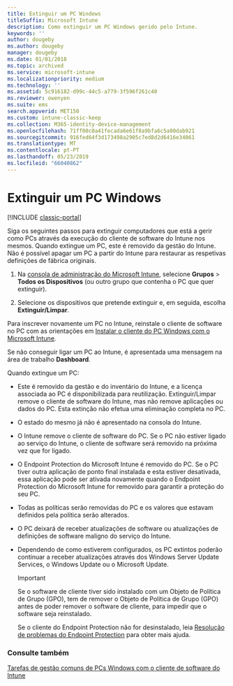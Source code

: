 ```yaml
---
title: Extinguir um PC Windows
titleSuffix: Microsoft Intune
description: Como extinguir um PC Windows gerido pelo Intune.
keywords: ''
author: dougeby
ms.author: dougeby
manager: dougeby
ms.date: 01/01/2018
ms.topic: archived
ms.service: microsoft-intune
ms.localizationpriority: medium
ms.technology: ''
ms.assetid: 5c916182-d99c-44c5-a779-3f596f261c40
ms.reviewer: owenyen
ms.suite: ems
search.appverid: MET150
ms.custom: intune-classic-keep
ms.collection: M365-identity-device-management
ms.openlocfilehash: 71ff00c0a41fecada6e61f8a9bfa6c5a00dab921
ms.sourcegitcommit: 916fed64f3d173498a2905c7ed8d2d6416e34061
ms.translationtype: MT
ms.contentlocale: pt-PT
ms.lasthandoff: 05/23/2019
ms.locfileid: "66040862"
---
```

# <a name="retire-a-windows-pc"></a>Extinguir um PC Windows

[!INCLUDE [classic-portal](includes/classic-portal.md)]

Siga os seguintes passos para extinguir computadores que está a gerir como PCs através da execução do cliente de software do Intune nos mesmos. Quando extingue um PC, este é removido da gestão do Intune. Não é possível apagar um PC a partir do Intune para restaurar as respetivas definições de fábrica originais.

1.  Na [consola de administração do Microsoft Intune](https://manage.microsoft.com/), selecione **Grupos** &gt; **Todos os Dispositivos** (ou outro grupo que contenha o PC que quer extinguir).

2.  Selecione os dispositivos que pretende extinguir e, em seguida, escolha **Extinguir/Limpar**.

Para inscrever novamente um PC no Intune, reinstale o cliente de software no PC com as orientações em [Instalar o cliente do PC Windows com o Microsoft Intune](install-the-windows-pc-client-with-microsoft-intune.md).

Se não conseguir ligar um PC ao Intune, é apresentada uma mensagem na área de trabalho **Dashboard**.

Quando extingue um PC:

-   Este é removido da gestão e do inventário do Intune, e a licença associada ao PC é disponibilizada para reutilização. Extinguir/Limpar remove o cliente de software do Intune, mas não remove aplicações ou dados do PC. Esta extinção não efetua uma eliminação completa no PC.

-   O estado do mesmo já não é apresentado na consola do Intune.

-   O Intune remove o cliente de software do PC. Se o PC não estiver ligado ao serviço do Intune, o cliente de software será removido na próxima vez que for ligado.

-   O Endpoint Protection do Microsoft Intune é removido do PC. Se o PC tiver outra aplicação de ponto final instalada e esta estiver desativada, essa aplicação pode ser ativada novamente quando o Endpoint Protection do Microsoft Intune for removido para garantir a proteção do seu PC.

-   Todas as políticas serão removidas do PC e os valores que estavam definidos pela política serão alterados.

-   O PC deixará de receber atualizações de software ou atualizações de definições de software maligno do serviço do Intune.

-   Dependendo de como estiverem configurados, os PC extintos poderão continuar a receber atualizações através dos Windows Server Update Services, o Windows Update ou o Microsoft Update.

    > [!IMPORTANT]
    > Se o software de cliente tiver sido instalado com um Objeto de Política de Grupo (GPO), tem de remover o Objeto de Política de Grupo (GPO) antes de poder remover o software de cliente, para impedir que o software seja reinstalado.

    Se o cliente do Endpoint Protection não for desinstalado, leia [Resolução de problemas do Endpoint Protection](/intune/troubleshoot-endpoint-protection-in-microsoft-intune) para obter mais ajuda.

### <a name="see-also"></a>Consulte também

[Tarefas de gestão comuns de PCs Windows com o cliente de software do Intune](common-windows-pc-management-tasks-with-the-microsoft-intune-computer-client.md)
